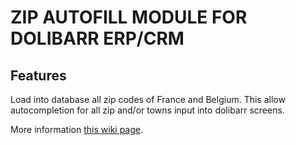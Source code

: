 # ZIP AUTOFILL MODULE FOR DOLIBARR ERP/CRM

## Features
Load into database all zip codes of France and Belgium. This allow autocompletion for all zip and/or towns input into dolibarr screens.

More information <a href="https://wiki.dolibarr.org/index.php/Module_ZipAutoFill_France-Belgium" target="_new">this wiki page</a>.
